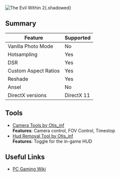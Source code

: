 ![The Evil Within 2](Images\tew2_header.png "Shot by random ork"){.shadowed}

## Summary

Feature | Supported
--|--
Vanilla Photo Mode | No
Hotsampling | Yes
DSR | Yes
Custom Aspect Ratios | Yes
Reshade | Yes
Ansel | No
DirectX versions | DirectX 11
 
## Tools

* [Camera Tools by Otis_inf](https://github.com/FransBouma/InjectableGenericCameraSystem/tree/master/Cameras/TEW2)  
**Features**: Camera control, FOV Control, Timestop
* [Hud Removal Tool by Otis_inf](https://mega.nz/#!1EIgFaSC!_P7LmSBpLrE6RcMd4iq4cOn1Je_ElvMzIQdxxGJzjyo)  
**Features**: Toggle for the in-game HUD

## Useful Links

* [PC Gaming Wiki](https://pcgamingwiki.com/wiki/The_Evil_Within_2)
